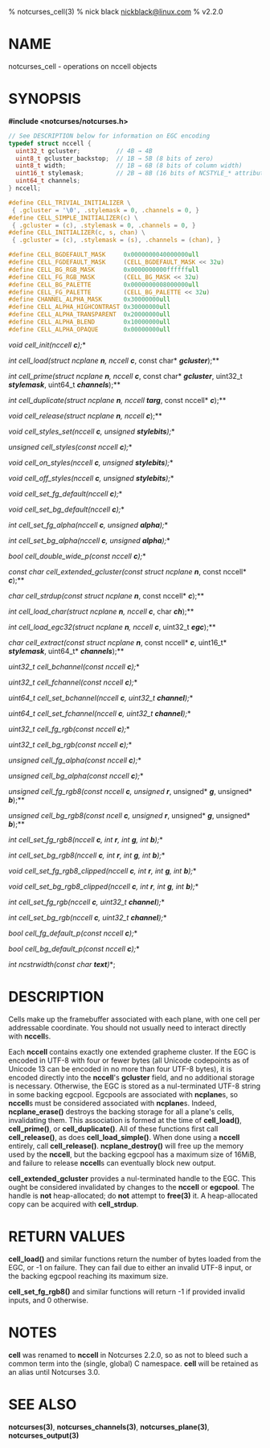 % notcurses_cell(3)
% nick black <nickblack@linux.com>
% v2.2.0

# NAME

notcurses_cell - operations on nccell objects

# SYNOPSIS

**#include <notcurses/notcurses.h>**

```c
// See DESCRIPTION below for information on EGC encoding
typedef struct nccell {
  uint32_t gcluster;          // 4B → 4B
  uint8_t gcluster_backstop;  // 1B → 5B (8 bits of zero)
  uint8_t width;              // 1B → 6B (8 bits of column width)
  uint16_t stylemask;         // 2B → 8B (16 bits of NCSTYLE_* attributes)
  uint64_t channels;
} nccell;

#define CELL_TRIVIAL_INITIALIZER \
 { .gcluster = '\0', .stylemask = 0, .channels = 0, }
#define CELL_SIMPLE_INITIALIZER(c) \
 { .gcluster = (c), .stylemask = 0, .channels = 0, }
#define CELL_INITIALIZER(c, s, chan) \
 { .gcluster = (c), .stylemask = (s), .channels = (chan), }

#define CELL_BGDEFAULT_MASK     0x0000000040000000ull
#define CELL_FGDEFAULT_MASK     (CELL_BGDEFAULT_MASK << 32u)
#define CELL_BG_RGB_MASK        0x0000000000ffffffull
#define CELL_FG_RGB_MASK        (CELL_BG_MASK << 32u)
#define CELL_BG_PALETTE         0x0000000008000000ull
#define CELL_FG_PALETTE         (CELL_BG_PALETTE << 32u)
#define CHANNEL_ALPHA_MASK      0x30000000ull
#define CELL_ALPHA_HIGHCONTRAST 0x30000000ull
#define CELL_ALPHA_TRANSPARENT  0x20000000ull
#define CELL_ALPHA_BLEND        0x10000000ull
#define CELL_ALPHA_OPAQUE       0x00000000ull
```

**void cell_init(nccell* ***c***);**

**int cell_load(struct ncplane* ***n***, nccell* ***c***, const char* ***gcluster***);**

**int cell_prime(struct ncplane* ***n***, nccell* ***c***, const char* ***gcluster***,
                 uint32_t ***stylemask***, uint64_t ***channels***);**

**int cell_duplicate(struct ncplane* ***n***, nccell* ***targ***, const nccell* ***c***);**

**void cell_release(struct ncplane* ***n***, nccell* ***c***);**

**void cell_styles_set(nccell* ***c***, unsigned ***stylebits***);**

**unsigned cell_styles(const nccell* ***c***);**

**void cell_on_styles(nccell* ***c***, unsigned ***stylebits***);**

**void cell_off_styles(nccell* ***c***, unsigned ***stylebits***);**

**void cell_set_fg_default(nccell* ***c***);**

**void cell_set_bg_default(nccell* ***c***);**

**int cell_set_fg_alpha(nccell* ***c***, unsigned ***alpha***);**

**int cell_set_bg_alpha(nccell* ***c***, unsigned ***alpha***);**

**bool cell_double_wide_p(const nccell* ***c***);**

**const char* cell_extended_gcluster(const struct ncplane* ***n***, const nccell* ***c***);**

**char* cell_strdup(const struct ncplane* ***n***, const nccell* ***c***);**

**int cell_load_char(struct ncplane* ***n***, nccell* ***c***, char ***ch***);**

**int cell_load_egc32(struct ncplane* ***n***, nccell* ***c***, uint32_t ***egc***);**

**char* cell_extract(const struct ncplane* ***n***, const nccell* ***c***, uint16_t* ***stylemask***, uint64_t* ***channels***);**

**uint32_t cell_bchannel(const nccell* ***c***);**

**uint32_t cell_fchannel(const nccell* ***c***);**

**uint64_t cell_set_bchannel(nccell* ***c***, uint32_t ***channel***);**

**uint64_t cell_set_fchannel(nccell* ***c***, uint32_t ***channel***);**

**uint32_t cell_fg_rgb(const nccell* ***c***);**

**uint32_t cell_bg_rgb(const nccell* ***c***);**

**unsigned cell_fg_alpha(const nccell* ***c***);**

**unsigned cell_bg_alpha(const nccell* ***c***);**

**unsigned cell_fg_rgb8(const nccell* ***c***, unsigned* ***r***, unsigned* ***g***, unsigned* ***b***);**

**unsigned cell_bg_rgb8(const ncell* ***c***, unsigned* ***r***, unsigned* ***g***, unsigned* ***b***);**

**int cell_set_fg_rgb8(nccell* ***c***, int ***r***, int ***g***, int ***b***);**

**int cell_set_bg_rgb8(nccell* ***c***, int ***r***, int ***g***, int ***b***);**

**void cell_set_fg_rgb8_clipped(nccell* ***c***, int ***r***, int ***g***, int ***b***);**

**void cell_set_bg_rgb8_clipped(nccell* ***c***, int ***r***, int ***g***, int ***b***);**

**int cell_set_fg_rgb(nccell* ***c***, uint32_t ***channel***);**

**int cell_set_bg_rgb(nccell* ***c***, uint32_t ***channel***);**

**bool cell_fg_default_p(const nccell* ***c***);**

**bool cell_bg_default_p(const nccell* ***c***);**

**int ncstrwidth(const char* ***text***)**;

# DESCRIPTION

Cells make up the framebuffer associated with each plane, with one cell per
addressable coordinate. You should not usually need to interact directly
with **nccell**s.

Each **nccell** contains exactly one extended grapheme cluster. If the EGC
is encoded in UTF-8 with four or fewer bytes (all Unicode codepoints as of
Unicode 13 can be encoded in no more than four UTF-8 bytes), it is encoded
directly into the **nccell**'s **gcluster** field, and no additional storage
is necessary. Otherwise, the EGC is stored as a nul-terminated UTF-8 string in
some backing egcpool. Egcpools are associated with **ncplane**s, so **nccell**s
must be considered associated with **ncplane**s. Indeed, **ncplane_erase()**
destroys the backing storage for all a plane's cells, invalidating them. This
association is formed at the time of **cell_load()**, **cell_prime()**, or
**cell_duplicate()**. All of these functions first call **cell_release()**, as
does **cell_load_simple()**. When done using a **nccell** entirely, call
**cell_release()**. **ncplane_destroy()** will free up the memory used by the
**nccell**, but the backing egcpool has a maximum size of 16MiB, and failure to
release **nccell**s can eventually block new output.

**cell_extended_gcluster** provides a nul-terminated handle to the EGC. This
ought be considered invalidated by changes to the **nccell** or **egcpool**.
The handle is **not** heap-allocated; do **not** attempt to **free(3)** it.
A heap-allocated copy can be acquired with **cell_strdup**.

# RETURN VALUES

**cell_load()** and similar functions return the number of bytes loaded from the
EGC, or -1 on failure. They can fail due to either an invalid UTF-8 input, or the
backing egcpool reaching its maximum size.

**cell_set_fg_rgb8()** and similar functions will return -1 if provided invalid
inputs, and 0 otherwise.

# NOTES

**cell** was renamed to **nccell** in Notcurses 2.2.0, so as not to bleed such
a common term into the (single, global) C namespace. **cell** will be retained
as an alias until Notcurses 3.0.

# SEE ALSO

**notcurses(3)**,
**notcurses_channels(3)**,
**notcurses_plane(3)**,
**notcurses_output(3)**
